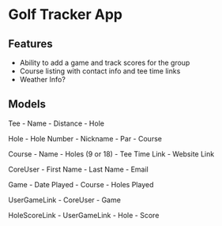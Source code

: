 # Golf Tracker App

## Features
- Ability to add a game and track scores for the group
- Course listing with contact info and tee time links
- Weather Info?


## Models
Tee
    - Name
    - Distance
    - Hole

Hole
    - Hole Number
    - Nickname
    - Par
    - Course

Course
    - Name
    - Holes (9 or 18)
    - Tee Time Link
    - Website Link

CoreUser
    - First Name
    - Last Name
    - Email

Game
    - Date Played
    - Course
    - Holes Played

UserGameLink
    - CoreUser
    - Game

HoleScoreLink
    - UserGameLink
    - Hole
    - Score

